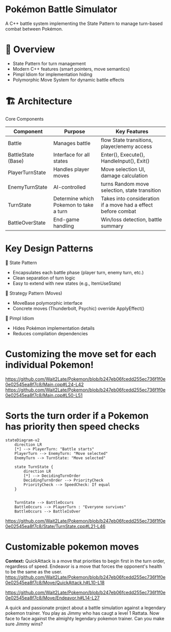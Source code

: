 # Pokémon Battle Simulator

A C++ battle system implementing the State Pattern to manage turn-based combat between Pokémon.

# 🎯 Overview 
- State Pattern for turn management
- Modern C++ features (smart pointers, move semantics)
- Pimpl Idiom for implementation hiding
- Polymorphic Move System for dynamic battle effects

# 🏗️ Architecture
Core Components

Component |	Purpose |	Key Features
----------|---------|-----------------
Battle	   | Manages battle | flow	State transitions, player/enemy access
BattleState (Base)	| Interface for all states	| Enter(), Execute(), HandleInput(), Exit()
PlayerTurnState	| Handles player moves	| Move selection UI, damage calculation
EnemyTurnState	| AI-controlled | turns	Random move selection, state transition
TurnState | Determine which Pokemon to take a turn | Takes into consideration if a move had a effect before combat
BattleOverState	| End-game handling	| Win/loss detection, battle summary

# Key Design Patterns

🔹 State Pattern
- Encapsulates each battle phase (player turn, enemy turn, etc.)
- Clean separation of turn logic
- Easy to extend with new states (e.g., ItemUseState)

🔹 Strategy Pattern (Moves)
- MoveBase polymorphic interface
- Concrete moves (Thunderbolt, Psychic) override ApplyEffect()

🔹 Pimpl Idiom
- Hides Pokémon implementation details
- Reduces compilation dependencies

# Customizing the move set for each individual Pokemon!
https://github.com/Wait2Late/Pokemon/blob/b247eb06fcedd255ec736f1f0e0e02545ea8f7c8/Main.cpp#L24-L42
https://github.com/Wait2Late/Pokemon/blob/b247eb06fcedd255ec736f1f0e0e02545ea8f7c8/Main.cpp#L50-L51

# Sorts the turn order if a Pokemon has priority then speed checks
```mermaid
stateDiagram-v2
    direction LR
    [*] --> PlayerTurn: "Battle starts"
    PlayerTurn --> EnemyTurn: "Move selected"
    EnemyTurn --> TurnState: "Move selected"
    
    state TurnState {
        direction LR
        [*] --> DecidingTurnOrder
        DecidingTurnOrder --> PriorityCheck
        PriorityCheck --> SpeedCheck: If equal
    }
    
    
    TurnState --> BattleOccurs
    BattleOccurs --> PlayerTurn : "Everyone survives"
    BattleOccurs --> BattleIsOver
```



https://github.com/Wait2Late/Pokemon/blob/b247eb06fcedd255ec736f1f0e0e02545ea8f7c8/State/TurnState.cpp#L21-L46

# Customizable pokemon moves
**Context:** QuickAttack is a move that priorities to begin first in the turn order, regardless of speed. Endeavor is a move that forces the opponent's health to be the same as the user.  
https://github.com/Wait2Late/Pokemon/blob/b247eb06fcedd255ec736f1f0e0e02545ea8f7c8/Move/QuickAttack.h#L10-L18

https://github.com/Wait2Late/Pokemon/blob/b247eb06fcedd255ec736f1f0e0e02545ea8f7c8/Move/Endeavor.h#L14-L27

    
A quick and passionate project about a battle simulation against a legendary pokemon trainer.
You play as Jimmy who has caugt a level 1 Rattata. Now face to face against the almighty legendary pokemon trainer.
Can you make sure Jimmy wins?
